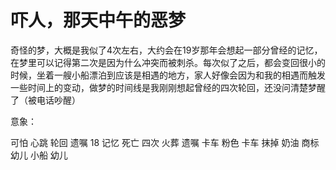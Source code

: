 
# 吓人，那天中午的恶梦

奇怪的梦，大概是我似了4次左右，大约会在19岁那年会想起一部分曾经的记忆，在梦里可以记得第二次是因为什么冲突而被刺杀。每次似了之后，都会变回很小的时候，坐着一艘小船漂泊到应该是相遇的地方，家人好像会因为和我的相遇而触发一些时间上的变动，做梦的时间线是我刚刚想起曾经的四次轮回，还没问清楚梦醒了（被电话吵醒）

意象：

可怕 心跳
轮回
遗嘱 18 记忆 死亡
四次 火葬 遗嘱
卡车
粉色
卡车 抹掉 奶油 商标
幼儿 小船 幼儿 